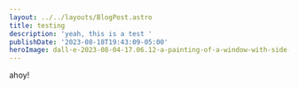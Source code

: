 ```yaml
---
layout: ../../layouts/BlogPost.astro
title: testing
description: 'yeah, this is a test '
publishDate: '2023-08-18T19:43:09-05:00'
heroImage: dall·e-2023-08-04-17.06.12-a-painting-of-a-window-with-side-curtains-that-shows-a-mountain-in-the-horizon.-between-the-window-and-the-mountain-are-several-houses-and-buildings-t.png
---
```

ahoy!
